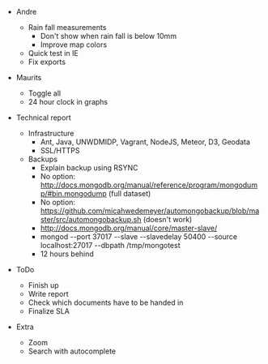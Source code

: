 - Andre
	- Rain fall measurements
		- Don't show when rain fall is below 10mm
		- Improve map colors
	- Quick test in IE
	- Fix exports
- Maurits
	- Toggle all
	- 24 hour clock in graphs
- Technical report
	- Infrastructure
		- Ant, Java, UNWDMIDP, Vagrant, NodeJS, Meteor, D3, Geodata
		- SSL/HTTPS
	- Backups
		- Explain backup using RSYNC
		- No option: http://docs.mongodb.org/manual/reference/program/mongodump/#bin.mongodump (full dataset)
		- No option: https://github.com/micahwedemeyer/automongobackup/blob/master/src/automongobackup.sh (doesn't work)
		- http://docs.mongodb.org/manual/core/master-slave/
		- mongod --port 37017 --slave --slavedelay 50400 --source localhost:27017 --dbpath /tmp/mongotest
		- 12 hours behind

- ToDo
	- Finish up
	- Write report
	- Check which documents have to be handed in
	- Finalize SLA

- Extra
	- Zoom
	- Search with autocomplete